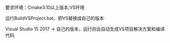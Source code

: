 要求环境：Cmake3.10以上版本,VS环境

运行BuildVSProject.bat，把VS替换成自己的版本

Visual Studio 15 2017 -> 自己的版本，运行则会自动生成VS项目解决方案和编译代码